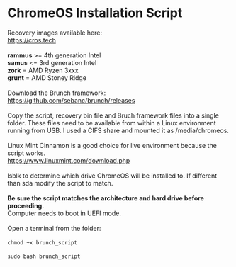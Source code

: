 # ChromeOS Installation Script
Recovery images available here:</br>
https://cros.tech</br></br>
**rammus** >= 4th generation Intel</br>
**samus** <= 3rd generation Intel</br>
**zork** = AMD Ryzen 3xxx</br>
**grunt** = AMD Stoney Ridge</br></br>
Download the Brunch framework:</br>
https://github.com/sebanc/brunch/releases</br></br>
Copy the script, recovery bin file and Bruch framework files into a single folder. These files need to be available from within a Linux environment running from USB. I used a CIFS share and mounted it as /media/chromeos.</br></br>
Linux Mint Cinnamon is a good choice for live environment because the script works.</br>
https://www.linuxmint.com/download.php</br></br>
lsblk to determine which drive ChromeOS will be installed to. If different than sda modify the script to match.</br></br>
**Be sure the script matches the architecture and hard drive before proceeding.**</br>
Computer needs to boot in UEFI mode.</br></br>
Open a terminal from the folder:</br></br>
```chmod +x brunch_script``` </br></br>
```sudo bash brunch_script```
